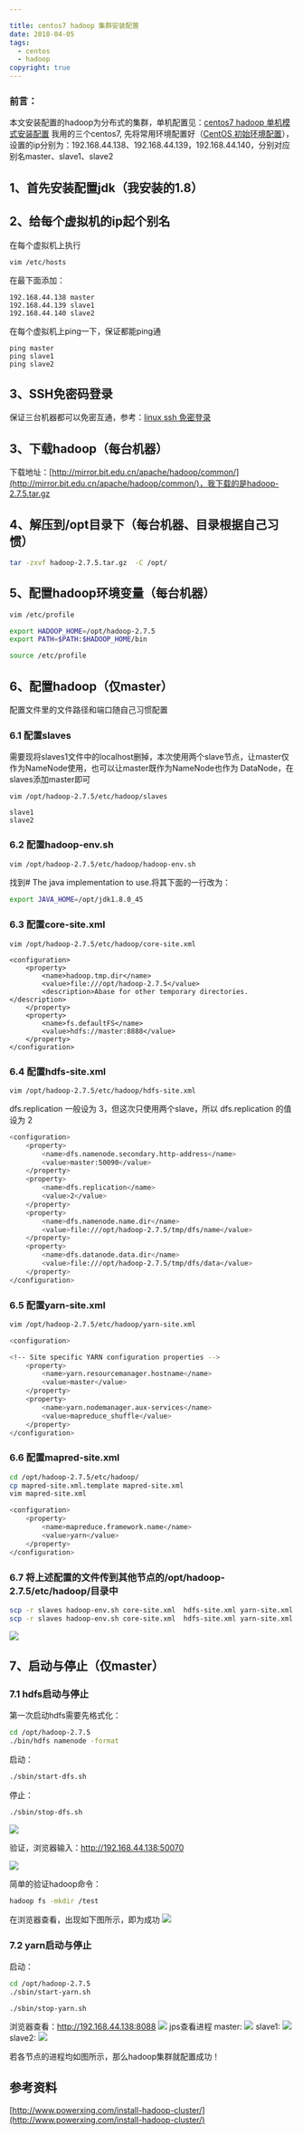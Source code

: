 ```yaml
---

title: centos7 hadoop 集群安装配置
date: 2018-04-05
tags:
  - centos
  - hadoop
copyright: true
---
```

### 前言：
本文安装配置的hadoop为分布式的集群，单机配置见：[centos7 hadoop 单机模式安装配置](http://dongkelun.com/2018/03/23/hadoopConf/)
我用的三个centos7, 先将常用环境配置好（[CentOS 初始环境配置](http://dongkelun.com/2018/04/05/centosInitialConf/)），设置的ip分别为：192.168.44.138、192.168.44.139，192.168.44.140，分别对应别名master、slave1、slave2
## 1、首先安装配置jdk（我安装的1.8）
## 2、给每个虚拟机的ip起个别名
在每个虚拟机上执行
```
vim /etc/hosts 
```
在最下面添加：
```
192.168.44.138 master
192.168.44.139 slave1
192.168.44.140 slave2
```
在每个虚拟机上ping一下，保证都能ping通
```
ping master
ping slave1
ping slave2
```
## 3、SSH免密码登录
保证三台机器都可以免密互通，参考：[linux ssh 免密登录](http://dongkelun.com/2018/04/05/sshConf/)
## 3、下载hadoop（每台机器）

下载地址：[http://mirror.bit.edu.cn/apache/hadoop/common/](http://mirror.bit.edu.cn/apache/hadoop/common/)，我下载的是hadoop-2.7.5.tar.gz
## 4、解压到/opt目录下（每台机器、目录根据自己习惯）
```bash
tar -zxvf hadoop-2.7.5.tar.gz  -C /opt/
```
<!-- more -->
## 5、配置hadoop环境变量（每台机器）
```bash
vim /etc/profile
```
```bash
export HADOOP_HOME=/opt/hadoop-2.7.5
export PATH=$PATH:$HADOOP_HOME/bin  
```
```bash
source /etc/profile
```
## 6、配置hadoop（仅master）
配置文件里的文件路径和端口随自己习惯配置
### 6.1 配置slaves
需要现将slaves1文件中的localhost删掉，本次使用两个slave节点，让master仅作为NameNode使用，也可以让master既作为NameNode也作为 DataNode，在slaves添加master即可
```
vim /opt/hadoop-2.7.5/etc/hadoop/slaves 
```
```
slave1
slave2
```


### 6.2 配置hadoop-env.sh 
```bash
vim /opt/hadoop-2.7.5/etc/hadoop/hadoop-env.sh
```
找到# The java implementation to use.将其下面的一行改为：
```bash
export JAVA_HOME=/opt/jdk1.8.0_45
```
### 6.3 配置core-site.xml 

```
vim /opt/hadoop-2.7.5/etc/hadoop/core-site.xml
```
```
<configuration>
	<property>
        <name>hadoop.tmp.dir</name>
        <value>file:///opt/hadoop-2.7.5</value>
        <description>Abase for other temporary directories.</description>
    </property>
    <property>
        <name>fs.defaultFS</name>
        <value>hdfs://master:8888</value>
    </property>
</configuration>

```

### 6.4 配置hdfs-site.xml
```
vim /opt/hadoop-2.7.5/etc/hadoop/hdfs-site.xml
```
dfs.replication 一般设为 3，但这次只使用两个slave，所以 dfs.replication 的值设为 2
```bash
<configuration>
	<property>
	    <name>dfs.namenode.secondary.http-address</name>
	    <value>master:50090</value>
	</property>
    <property>
        <name>dfs.replication</name>
        <value>2</value>
    </property>
    <property>
        <name>dfs.namenode.name.dir</name>
        <value>file:///opt/hadoop-2.7.5/tmp/dfs/name</value>
    </property>
    <property>
        <name>dfs.datanode.data.dir</name>
        <value>file:///opt/hadoop-2.7.5/tmp/dfs/data</value>
    </property>
</configuration>

```

### 6.5 配置yarn-site.xml
```bash
vim /opt/hadoop-2.7.5/etc/hadoop/yarn-site.xml 
```

```bash
<configuration>

<!-- Site specific YARN configuration properties -->
	<property>
		<name>yarn.resourcemanager.hostname</name>
		<value>master</value>
	</property>
	<property>
		<name>yarn.nodemanager.aux-services</name>
		<value>mapreduce_shuffle</value>
	</property>
</configuration>
```

### 6.6 配置mapred-site.xml
```bash
cd /opt/hadoop-2.7.5/etc/hadoop/
cp mapred-site.xml.template mapred-site.xml
vim mapred-site.xml
```
```bash
<configuration>
	<property>
		<name>mapreduce.framework.name</name>
		<value>yarn</value>
	</property>
</configuration>
```
### 6.7 将上述配置的文件传到其他节点的/opt/hadoop-2.7.5/etc/hadoop/目录中
```bash
scp -r slaves hadoop-env.sh core-site.xml  hdfs-site.xml yarn-site.xml hdfs-site.xml root@slave1:/opt/hadoop-2.7.5/etc/hadoop/
scp -r slaves hadoop-env.sh core-site.xml  hdfs-site.xml yarn-site.xml hdfs-site.xml root@slave2:/opt/hadoop-2.7.5/etc/hadoop/
```
![](http://wx2.sinaimg.cn/large/e44344dcly1fq263swsiaj20x506m0ta.jpg)
## 7、启动与停止（仅master）
### 7.1 hdfs启动与停止
第一次启动hdfs需要先格式化：
```bash
cd /opt/hadoop-2.7.5
./bin/hdfs namenode -format  
```
启动：
```bash
./sbin/start-dfs.sh
```
停止：
```bash
./sbin/stop-dfs.sh
```
![](http://wx3.sinaimg.cn/large/e44344dcly1fq263te315j20ms034t8u.jpg)

验证，浏览器输入：http://192.168.44.138:50070

![](http://wx1.sinaimg.cn/large/e44344dcly1fq263tw8s6j21aw0s4tb1.jpg)

简单的验证hadoop命令：
```bash
hadoop fs -mkdir /test
```
在浏览器查看，出现如下图所示，即为成功
![](http://wx1.sinaimg.cn/large/e44344dcly1fpnoev27ouj217a0didgl.jpg)
### 7.2 yarn启动与停止
启动：
```bash
cd /opt/hadoop-2.7.5
./sbin/start-yarn.sh  
```
```
./sbin/stop-yarn.sh 
```
浏览器查看：http://192.168.44.138:8088
![](http://wx1.sinaimg.cn/large/e44344dcly1fq263v33xrj21gr0e540x.jpg)
jps查看进程
master:
![](http://wx3.sinaimg.cn/large/e44344dcly1fq263vg3qnj20g602a3yd.jpg)
slave1:
![](http://wx2.sinaimg.cn/large/e44344dcly1fq263wn8q9j20ld01v744.jpg)
slave2:
![](http://wx4.sinaimg.cn/large/e44344dcly1fq263w3pe3j20hr01tjr7.jpg)

若各节点的进程均如图所示，那么hadoop集群就配置成功！


## 参考资料
[http://www.powerxing.com/install-hadoop-cluster/](http://www.powerxing.com/install-hadoop-cluster/)